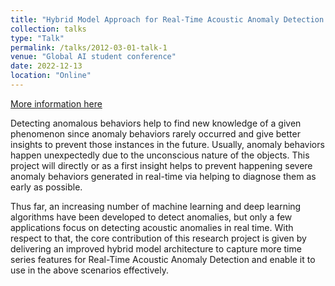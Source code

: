 ```yaml
---
title: "Hybrid Model Approach for Real-Time Acoustic Anomaly Detection using Time Series"
collection: talks
type: "Talk"
permalink: /talks/2012-03-01-talk-1
venue: "Global AI student conference"
date: 2022-12-13
location: "Online"
---
```

[More information here](https://learn.microsoft.com/en-us/shows/global-ai-student-conf-2022/hybrid-model-approach-for-real-time-acoustic-anomaly-detection-using-time-series) 

Detecting anomalous behaviors help to find new knowledge of a given phenomenon since anomaly behaviors rarely occurred and give better insights to prevent those instances in the future. Usually, anomaly behaviors happen unexpectedly due to the unconscious nature of the objects. This project will directly or as a first insight helps to prevent happening severe anomaly behaviors generated in real-time via helping to diagnose them as early as possible.

Thus far, an increasing number of machine learning and deep learning algorithms have been developed to detect anomalies, but only a few applications focus on detecting acoustic anomalies in real time. With respect to that, the core contribution of this research project is given by delivering an improved hybrid model architecture to capture more time series features for Real-Time Acoustic Anomaly Detection and enable it to use in the above scenarios effectively.

